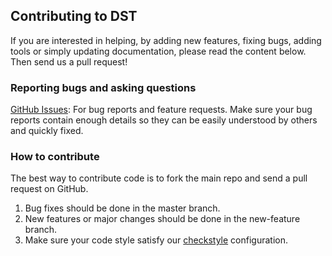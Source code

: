 ## Contributing to DST
If you are interested in helping, by adding new features, fixing bugs, adding tools or simply updating documentation, 
please read the content below. Then send us a pull request!

### Reporting bugs and asking questions
[GitHub Issues](https://github.com/dst-project/dst/issues): For bug reports and feature requests. Make sure your bug 
reports contain enough details so they can be easily understood by others and quickly fixed.
### How to contribute
The best way to contribute code is to fork the main repo and send a pull request on GitHub.
1. Bug fixes should be done in the master branch.
2. New features or major changes should be done in the new-feature branch.
3. Make sure your code style satisfy our [checkstyle](https://github.com/dst-project/dst/blob/master/checkstyle.xml) configuration.